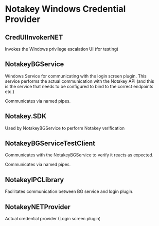 # Notakey Windows Credential Provider

## CredUIInvokerNET

Invokes the Windows privilege escalation UI (for testing)

## NotakeyBGService

Windows Service for communicating with the login screen plugin. This service
performs the actual communication with the Notakey API (and this is
the service that needs to be configured to bind to the correct endpoints etc.)

Communicates via named pipes.

## Notakey.SDK

Used by NotakeyBGService to perform Notakey verification

## NotakeyBGServiceTestClient

Communicates with the NotakeyBGService to verify it reacts as expected.

Communicates via named pipes.

## NotakeyIPCLibrary

Facilitates communication between BG service and login plugin.

## NotakeyNETProvider

Actual credential provider (Login screen plugin)




